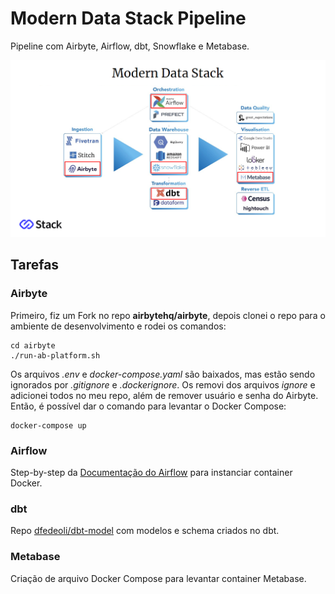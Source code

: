 # Modern Data Stack Pipeline

Pipeline com Airbyte, Airflow, dbt, Snowflake e Metabase.

![alt text](https://github.com/dfedeoli/mds-pipeline/blob/main/modern_data_stack.png?raw=true)

## Tarefas

### Airbyte 

Primeiro, fiz um Fork no repo **airbytehq/airbyte**, depois clonei o repo para o ambiente de desenvolvimento e rodei os comandos:  
<pre><code>cd airbyte  
./run-ab-platform.sh
</code></pre>

Os arquivos _.env_ e _docker-compose.yaml_ são baixados, mas estão sendo ignorados por _.gitignore_ e _.dockerignore_. Os removi dos arquivos _ignore_ e adicionei todos no meu repo, além de remover usuário e senha do Airbyte. Então, é possível dar o comando para levantar o Docker Compose:  
<pre><code>docker-compose up
</code></pre>

### Airflow

Step-by-step da [Documentação do Airflow](https://airflow.apache.org/docs/apache-airflow/stable/howto/docker-compose/index.html) para instanciar container Docker.


### dbt

Repo [dfedeoli/dbt-model](https://github.com/dfedeoli/dbt-model) com modelos e schema criados no dbt.

### Metabase

Criação de arquivo Docker Compose para levantar container Metabase.
